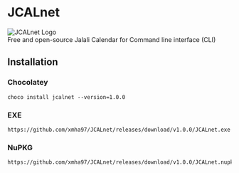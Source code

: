 # JCALnet
![JCALnet Logo](https://raw.githubusercontent.com/xmha97/JCALnet/master/Icon.png "JCALnet Logo")  
Free and open-source Jalali Calendar for Command line interface (CLI)
## Installation
### Chocolatey
```
choco install jcalnet --version=1.0.0
```
### EXE
```
https://github.com/xmha97/JCALnet/releases/download/v1.0.0/JCALnet.exe
```
### NuPKG
```
https://github.com/xmha97/JCALnet/releases/download/v1.0.0/JCALnet.nupkg
```
